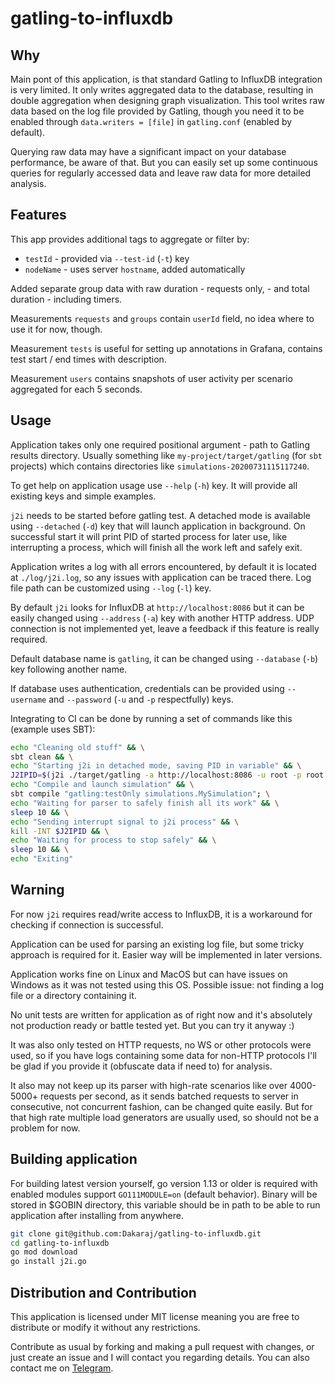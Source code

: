 # gatling-to-influxdb

## Why

Main pont of this application, is that standard Gatling to InfluxDB integration is very limited. It only writes aggregated data to the database, resulting in double aggregation when designing graph visualization. This tool writes raw data based on the log file provided by Gatling, though you need it to be enabled through `data.writers = [file]` in `gatling.conf` (enabled by default).

Querying raw data may have a significant impact on your database performance, be aware of that. But you can easily set up some continuous queries for regularly accessed data and leave raw data for more detailed analysis.

## Features

This app provides additional tags to aggregate or filter by:

- `testId` - provided via `--test-id` (`-t`) key
- `nodeName` - uses server `hostname`, added automatically

Added separate group data with raw duration - requests only, - and total duration - including timers.

Measurements `requests` and `groups` contain `userId` field, no idea where to use it for now, though.

Measurement `tests` is useful for setting up annotations in Grafana, contains test start / end times with description.

Measurement `users` contains snapshots of user activity per scenario aggregated for each 5 seconds.

## Usage

Application takes only one required positional argument - path to Gatling results directory. Usually something like `my-project/target/gatling` (for `sbt` projects) which contains directories like `simulations-20200731115117240`.

To get help on application usage use `--help` (`-h`) key. It will provide all existing keys and simple examples.

`j2i` needs to be started before gatling test. A detached mode is available using `--detached` (`-d`) key that will launch application in background. On successful start it will print PID of started process for later use, like interrupting a process, which will finish all the work left and safely exit.

Application writes a log with all errors encountered, by default it is located at `./log/j2i.log`, so any issues with application can be traced there. Log file path can be customized using `--log` (`-l`) key.

By default `j2i` looks for InfluxDB at `http://localhost:8086` but it can be easily changed using `--address` (`-a`) key with another HTTP address. UDP connection is not implemented yet, leave a feedback if this feature is really required.

Default database name is `gatling`, it can be changed using `--database` (`-b`) key following another name.

If database uses authentication, credentials can be provided using `--username` and `--password` (`-u` and `-p` respectfully) keys.

Integrating to CI can be done by running a set of commands like this (example uses SBT):

```bash
echo "Cleaning old stuff" && \
sbt clean && \
echo "Starting j2i in detached mode, saving PID in variable" && \
J2IPID=$(j2i ./target/gatling -a http://localhost:8086 -u root -p root -b gatling -t "MySimulation-$BUILD_NUMBER" -d | awk '{print $2}') && \
echo "Compile and launch simulation" && \
sbt compile "gatling:testOnly simulations.MySimulation"; \
echo "Waiting for parser to safely finish all its work" && \
sleep 10 && \
echo "Sending interrupt signal to j2i process" && \
kill -INT $J2IPID && \
echo "Waiting for process to stop safely" && \
sleep 10 && \
echo "Exiting"
```

## Warning

For now `j2i` requires read/write access to InfluxDB, it is a workaround for checking if connection is successful.

Application can be used for parsing an existing log file, but some tricky approach is required for it. Easier way will be implemented in later versions.

Application works fine on Linux and MacOS but can have issues on Windows as it was not tested using this OS. Possible issue: not finding a log file or a directory containing it.

No unit tests are written for application as of right now and it's absolutely not production ready or battle tested yet. But you can try it anyway :)

It was also only tested on HTTP requests, no WS or other protocols were used, so if you have logs containing some data for non-HTTP protocols I'll be glad if you provide it (obfuscate data if need to) for analysis.

It also may not keep up its parser with high-rate scenarios like over 4000-5000+ requests per second, as it sends batched requests to server in consecutive, not concurrent fashion, can be changed quite easily. But for that high rate multiple load generators are usually used, so should not be a problem for now.

## Building application

For building latest version yourself, go version 1.13 or older is required with enabled modules support `GO111MODULE=on` (default behavior). Binary will be stored in \$GOBIN directory, this variable should be in path to be able to run application after installing from anywhere.

```bash
git clone git@github.com:Dakaraj/gatling-to-influxdb.git
cd gatling-to-influxdb
go mod download
go install j2i.go
```

## Distribution and Contribution

This application is licensed under MIT license meaning you are free to distribute or modify it without any restrictions.

Contribute as usual by forking and making a pull request with changes, or just create an issue and I will contact you regarding details. You can also contact me on [Telegram](https://t.me/Dakaraj).
